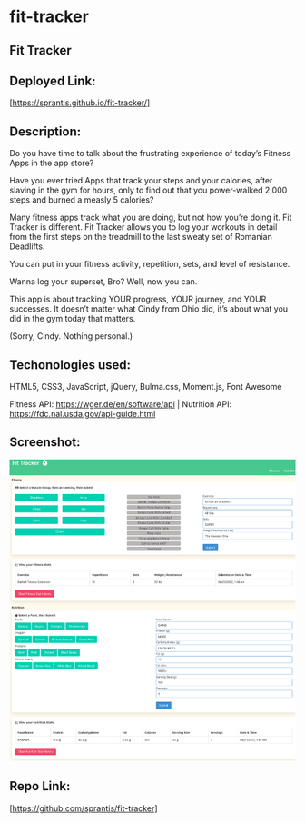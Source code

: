 # fit-tracker
## Fit Tracker

## Deployed Link:
[https://sprantis.github.io/fit-tracker/]

## Description: 
Do you have time to talk about the frustrating experience of today’s Fitness Apps in the app store?

Have you ever tried Apps that track your steps and your calories, after slaving in the gym for hours, only to find out that you power-walked 2,000 steps and burned a measly 5 calories?

Many fitness apps track what you are doing, but not how you’re doing it. Fit Tracker is different. 
Fit Tracker allows you to log your workouts in detail from the first steps on the treadmill to the last sweaty set of Romanian Deadlifts. 

You can put in your fitness activity, repetition, sets, and level of resistance.

Wanna log your superset, Bro? Well, now you can. 

This app is about tracking YOUR progress, YOUR journey, and YOUR successes. It doesn’t matter what Cindy from Ohio did, it’s about what you did in the gym today that matters.

(Sorry, Cindy. Nothing personal.)




## Techonologies used: 
HTML5, CSS3, JavaScript, jQuery, Bulma.css, Moment.js, Font Awesome

Fitness API: https://wger.de/en/software/api | 
Nutrition API: https://fdc.nal.usda.gov/api-guide.html


## Screenshot:
![Fit Tracker Screenshot](./assets/images/fit-tracker.png)

## Repo Link:
[https://github.com/sprantis/fit-tracker]
